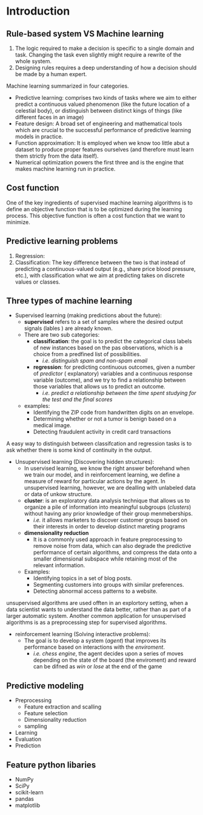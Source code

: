 # Introduction

## Rule-based system VS Machine learning

1. The logic required to make a decision is specific to a single domain and task. Changing the task even slightly might require a rewrite of the whole system.
1. Designing rules requires a deep understanding of how a decision should be made by a human expert.

Machine learning summarized in four categories.

- Predictive learning: comprises two kinds of tasks where we aim to either predict a continuous valued phenomenon (like the future location of a celestial body), or distinguish between distinct kings of things (like different faces in an image)
- Feature design: A broad set of engineering and mathematical tools which are crucial to the successful performance of predictive learning models in practice.
- Function approximation: It is employed when we know too little abut a dataset to produce proper features ourselves (and therefore must learn them strictly from the data itself).
- Numerical optimization  powers the first three and is the engine that makes machine learning run in practice.

## Cost function
One of the key ingredients of supervised machine learning algorithms is to define
an objective function that is to be optimized during the learning process. This
objective function is often a cost function that we want to minimize.

## Predictive learning problems

1. Regression:
2. Classification: The key difference between the two is that instead of predicting a continuous-valued output (e.g., share price blood pressure, etc.), with classification what we aim at predicting takes on discrete values or classes.

## Three types of machine learning

- Supervised learning (making predictions about the future):
  - **supervised** refers to a set of samples where the desired output signals (lables ) are already known.
  - There are two sub categories:
    - **classification**: the goal is to predict the categorical class labels of new instances based on the pas observations, which is a choice from a predfined list of possibilities.
      - _i.e. distinguish spam and non-spam email_
    - **regression**: for predicting continuous outcomes, given a number of _predictor_ ( explanatory) variables and a continuous response variable (outcome), and we try to find a relationship between those variables that allows us to predict an outcome.
      - _i.e. predict a relationship between the time spent studying for the test and the final scores_
  - examples:
    - Identifying the ZIP code from handwritten digits on an envelope.
    - Determining whether or not a tumor is benign based on a medical image.
    - Detecting fraudulent activity in credit card transactions

A easy way to distinguish between classifcation and regression tasks is to ask whether there is some kind of continuity in the output.

- Unsupervised learning (Discovering hidden structures):
  - In uservised learning, we know the right answer beforehand when we train our model, and in reinforcement learning, we define a measure of reward for particular actions by the agent. In unsupervised learning, however, we are dealling with unlabeled data or data of unkow structure.
  - **cluster**: is an exploratory data analysis technique that allows us to organize a pile of information into meaningful subgroups (_clusters_) without having any prior knowledge of their group menmeberships.
    - _i.e._ it allows marketers to discover customer groups based on their interests in order to develop distinct mareting programs
  - **dimensionality reduction**
    - It is a commonly used approach in feature preprocessing to remove noise from data, which can also degrade the predictive performance of certain algorithms, and compress the data onto a smaller dimensional subspace while retaining most of the relevant information. 
  - Examples:
    - Identifying topics in a set of blog posts.
    - Segmenting customers into groups with similar preferences.
    - Detecting abnormal access patterns to a website.

unsupervised algorithms are used offten in an explortory setting, when a data scientist wants to understand the data better, rather than as part of a larger automatic system. Another common application for unsupervised algorithms is as a preprocessing step for supervised algorithms.

- reinforcement learning (Solving interactive problems):
  - The goal is to develop a system (_agent_) that improves its performance based on interactions with the _enviroment_.
    - _i.e. chess engine_, the agent decides upon a series of moves depending on the state of the board (the enviroment) and reward can be difned as _win_ or _lose_ at the end of the game


## Predictive modeling

- Preprocessing
  - Feature extraction and scalling
  - Feature selection
  - Dimensionality reduction
  - sampling
- Learning
- Evaluation
- Prediction


## Feature python libaries

- NumPy
- SciPy
- scikit-learn
- pandas
- matplotlib
